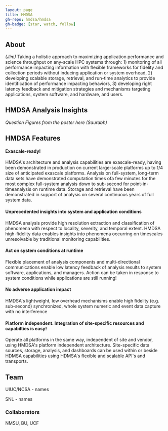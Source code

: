 ```yaml
---
layout: page
title: HMDSA
gh-repo: hmdsa/hmdsa
gh-badge: [star, watch, follow]
---
```


## About ## 
*(Jim)*
Taking a holistic approach to maximizing application performance and science throughput on any-scale HPC systems through: 1) monitoring of all performance impacting information with flexible frameworks for fidelity and collection periods without inducing application or system overhead, 2) developing scalable storage, retrieval, and run-time analytics to provide identification of performance impacting behaviors, 3) developing right latency feedback and mitigation strategies and mechanisms targeting applications, system software, and hardware, and users.

## HMDSA Analysis Insights ##
*Question Figures from the poster here (Saurabh)*

## HMDSA Features ##

#### Exascale-ready! ####
HMDSA's architecture and analysis capabilities are exascale-ready, having been demonstrated in production on current large-scale platforms up to 1/4 size of anticipated exascale platforms. Analysis on full-system, long-term data sets have demonstrated computation times ofa few minutes for the most complex full-system analysis down to sub-second for point-in-timeanalysis on runtime data. Storage and retrieval have been demonstrated in support of analysis on several continuous years of full system data.

#### Unprecedented insights into system and application conditions ####
HMDSA analysis provide high resolution extraction and classification of phenomena with respect to locality, severity, and temporal extent. HMDSA high-fidelity data enables insights into phenomena occurring on timescales unresolvable by traditional monitoring capabilities.

#### Act on system conditions at runtime ####
Flexible placement of analysis components and multi-directional communications enable low latency feedback of analysis results to system software, applications, and managers. Action can be taken in response to system conditions while applications are still running!

#### No adverse application impact ####
HMDSA's lightweight, low overhead mechanisms enable high fidelity (e.g. sub-second) synchronized, whole system numeric and event data capture with no interference

#### Platform independent. Integration of site-specific resources and capabilties is easy! ####
Operate all platforms in the same way, independent of site and vendor, using HMDSA's platform independent architecture. Site-specific data sources, storage, analysis, and dashboards can be used within or beside HDMSA capabilities using HDMSA's flexible and scalable API's and transports.


## Team ##
UIUC/NCSA - names

SNL - names

### Collaborators ###
NMSU, BU, UCF

